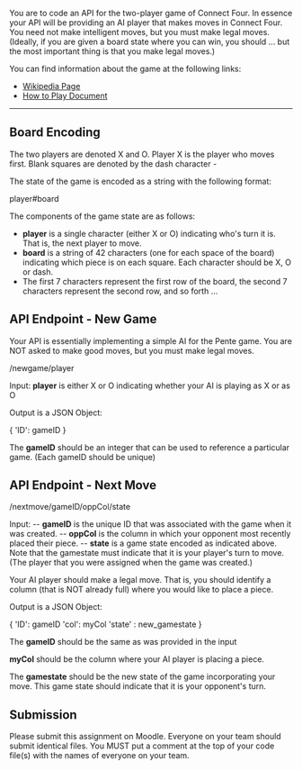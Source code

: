 You are to code an API for the two-player game of Connect Four. 
In essence your API will be providing an AI player that makes moves in Connect Four. 
You need not make intelligent moves, but you must make legal moves.
(Ideally, if you are given a board state where you can win, you should ... but the most important thing is that you make legal moves.)

You can find information about the game at the following links:
- [Wikipedia Page](https://en.wikipedia.org/wiki/Pente)
- [How to Play Document](https://www.wikihow.com/Play-Connect-4)

---

## Board Encoding

The two players are denoted X and O. Player X is the player who moves first. Blank squares are denoted by the dash character \-

The state of the game is encoded as a string with the following format:

  player#board

The components of the game state are as follows:
- **player** is a single character (either X or O) indicating who's turn it is. That is, the next player to move.
- **board** is a string of 42 characters (one for each space of the board) indicating which piece is on each square. Each character should be X, O or dash.
- The first 7 characters represent the first row of the board, the second 7 characters represent the second row, and so forth ...


## API Endpoint - New Game

Your API is essentially implementing a simple AI for the Pente game. You are NOT asked to make good moves, but you must make legal moves.

/newgame/player

Input: **player** is either X or O indicating whether your AI is playing as X or as O

Output is a JSON Object:

  {
  'ID': gameID
  }

The **gameID** should be an integer that can be used to reference a particular game. (Each gameID should be unique)

## API Endpoint - Next Move

/nextmove/gameID/oppCol/state

Input: 
-- **gameID** is the unique ID that was associated with the game when it was created. 
-- **oppCol** is the column in which your opponent most recently placed their piece.
-- **state** is a game state encoded as indicated above. Note that the gamestate must indicate that it is your player's turn to move. (The player that you were assigned when the game was created.)

Your AI player should make a legal move. 
That is, you should identify a column (that is NOT already full) where you would like to place a piece.

Output is a JSON Object:

  {
  'ID': gameID
  'col': myCol
  'state' : new_gamestate
  }

The **gameID** should be the same as was provided in the input

**myCol** should be the column where your AI player is placing a piece.

The **gamestate** should be the new state of the game incorporating your move. This game state should indicate that it is your opponent's turn.

## Submission

Please submit this assignment on Moodle. Everyone on your team should submit identical files. You MUST put a comment at the top of your code file(s) with the names of everyone on your team. 
